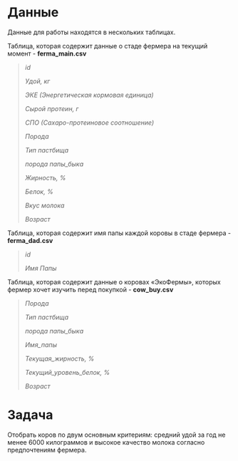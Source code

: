 # Данные

Данные для работы находятся в нескольких таблицах.

Таблица, которая содержит данные о стаде фермера на текущий момент - **ferma_main.csv**

> *id* 
> 
> *Удой, кг*
> 
> *ЭКЕ (Энергетическая кормовая единица)*
> 
> *Сырой протеин, г* 
> 
> *СПО (Сахаро-протеиновое соотношение)* 
> 
> *Порода* 
> 
> *Тип пастбища* 
> 
> *порода папы_быка* 
> 
> *Жирность, %*
> 
> *Белок, %* 
> 
> *Вкус молока* 
> 
> *Возраст* 

Таблица, которая содержит имя папы каждой коровы в стаде фермера - **ferma_dad.csv**

> *id* 
> 
> *Имя Папы* 

Таблица, которая содержит данные о коровах «ЭкоФермы», которых фермер хочет изучить перед покупкой - **cow_buy.csv**

> *Порода* 
> 
> *Тип пастбища* 
> 
> *порода папы_быка* 
> 
> *Имя_папы* 
> 
> *Текущая_жирность, %* 
> 
> *Текущий_уровень_белок, %* 
> 
> *Возраст* 

# Задача

Отобрать коров по двум основным критериям: средний удой за год не менее 6000 килограммов и высокое качество молока согласно предпочтениям фермера.